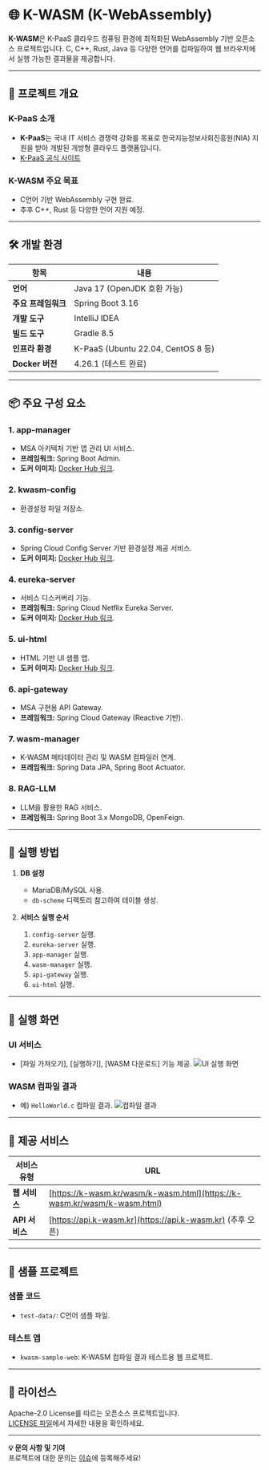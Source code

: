 # 🌐 K-WASM (K-WebAssembly)

**K-WASM**은 K-PaaS 클라우드 컴퓨팅 환경에 최적화된 WebAssembly 기반 오픈소스 프로젝트입니다. C, C++, Rust, Java 등 다양한 언어를 컴파일하여 웹 브라우저에서 실행 가능한 결과물을 제공합니다.

---

## 🚀 프로젝트 개요

### **K-PaaS 소개**
- **K-PaaS**는 국내 IT 서비스 경쟁력 강화를 목표로 한국지능정보사회진흥원(NIA) 지원을 받아 개발된 개방형 클라우드 플랫폼입니다.
- [K-PaaS 공식 사이트](https://k-paas.or.kr/)

### **K-WASM 주요 목표**
- C언어 기반 WebAssembly 구현 완료.
- 추후 C++, Rust 등 다양한 언어 지원 예정.

---

## 🛠️ 개발 환경

| 항목                   | 내용                                   |
|------------------------|---------------------------------------|
| **언어**              | Java 17 (OpenJDK 호환 가능)            |
| **주요 프레임워크**     | Spring Boot 3.16                      |
| **개발 도구**          | IntelliJ IDEA                         |
| **빌드 도구**          | Gradle 8.5                            |
| **인프라 환경**         | K-PaaS (Ubuntu 22.04, CentOS 8 등)     |
| **Docker 버전**        | 4.26.1 (테스트 완료)                   |

---

## 📦 주요 구성 요소

### **1. app-manager**
- MSA 아키텍처 기반 앱 관리 UI 서비스.
- **프레임워크:** Spring Boot Admin.
- **도커 이미지:** [Docker Hub 링크](https://hub.docker.com/repository/docker/leehyeopgeon/app-manager/general).

### **2. kwasm-config**
- 환경설정 파일 저장소.

### **3. config-server**
- Spring Cloud Config Server 기반 환경설정 제공 서비스.
- **도커 이미지:** [Docker Hub 링크](https://hub.docker.com/repository/docker/leehyeopgeon/config-server/general).

### **4. eureka-server**
- 서비스 디스커버리 기능.
- **프레임워크:** Spring Cloud Netflix Eureka Server.
- **도커 이미지:** [Docker Hub 링크](https://hub.docker.com/repository/docker/leehyeopgeon/eureka-server/general).

### **5. ui-html**
- HTML 기반 UI 샘플 앱.
- **도커 이미지:** [Docker Hub 링크](https://hub.docker.com/repository/docker/leehyeopgeon/ui-html/general).

### **6. api-gateway**
- MSA 구현용 API Gateway.
- **프레임워크:** Spring Cloud Gateway (Reactive 기반).

### **7. wasm-manager**
- K-WASM 메타데이터 관리 및 WASM 컴파일러 연계.
- **프레임워크:** Spring Data JPA, Spring Boot Actuator.

### **8. RAG-LLM**
- LLM을 활용한 RAG 서비스.
- **프레임워크:** Spring Boot 3.x MongoDB, OpenFeign.
  
---

## 🧩 실행 방법

1. **DB 설정**
   - MariaDB/MySQL 사용.
   - `db-scheme` 디렉토리 참고하여 테이블 생성.

2. **서비스 실행 순서**
   1. `config-server` 실행.
   2. `eureka-server` 실행.
   3. `app-manager` 실행.
   4. `wasm-manager` 실행.
   5. `api-gateway` 실행.
   6. `ui-html` 실행.

---

## 🎨 실행 화면

### **UI 서비스**
- [파일 가져오기], [실행하기], [WASM 다운로드] 기능 제공.
![UI 실행 화면](https://github.com/K-PaaS-incubator/k-wasm-app/assets/39357722/0b1a4b8a-be9d-489c-ac0c-9fcc0c9661dc)

### **WASM 컴파일 결과**
- 예) `HelloWorld.c` 컴파일 결과.
![컴파일 결과](https://github.com/K-PaaS-incubator/k-wasm-app/assets/39357722/3d8e2d69-e3ce-403c-a187-06c7e717c683)

---

## 🌟 제공 서비스

| 서비스 유형 | URL                              |
|-------------|----------------------------------|
| **웹 서비스**  | [https://k-wasm.kr/wasm/k-wasm.html](https://k-wasm.kr/wasm/k-wasm.html) |
| **API 서비스** | [https://api.k-wasm.kr](https://api.k-wasm.kr) (추후 오픈) |

---

## 🧪 샘플 프로젝트

### **샘플 코드**
- `test-data/`: C언어 샘플 파일.

### **테스트 앱**
- `kwasm-sample-web`: K-WASM 컴파일 결과 테스트용 웹 프로젝트.

---

## 📖 라이선스

Apache-2.0 License를 따르는 오픈소스 프로젝트입니다.  
[LICENSE 파일](LICENSE)에서 자세한 내용을 확인하세요.

---

**💡 문의 사항 및 기여**  
프로젝트에 대한 문의는 [이슈](https://github.com/K-PaaS-incubator/k-wasm-app/issues)에 등록해주세요!
